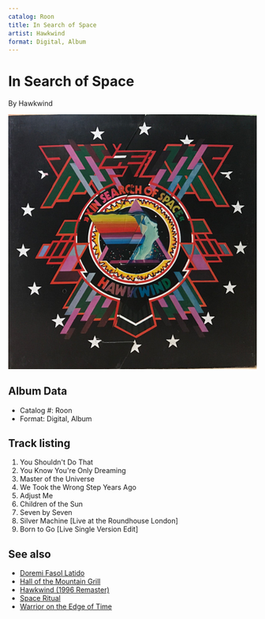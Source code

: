 ```yaml
---
catalog: Roon
title: In Search of Space
artist: Hawkwind
format: Digital, Album
---
```


# In Search of Space

By Hawkwind

![](../../assets/albumcovers/Hawkwind-In_Search_of_Space.png)

## Album Data

- Catalog #: Roon
- Format: Digital, Album


## Track listing


1. You Shouldn't Do That
2. You Know You're Only Dreaming
3. Master of the Universe
4. We Took the Wrong Step Years Ago
5. Adjust Me
6. Children of the Sun
7. Seven by Seven
8. Silver Machine [Live at the Roundhouse London]
9. Born to Go [Live Single Version Edit]


## See also

- [Doremi Fasol Latido](Doremi_Fasol_Latido.md)
- [Hall of the Mountain Grill](Hall_of_the_Mountain_Grill.md)
- [Hawkwind (1996 Remaster)](Hawkwind_1996_Remaster.md)
- [Space Ritual](Space_Ritual.md)
- [Warrior on the Edge of Time](Warrior_on_the_Edge_of_Time.md)
